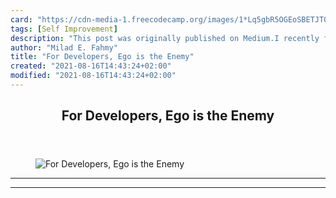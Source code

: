 ```yaml
---
card: "https://cdn-media-1.freecodecamp.org/images/1*Lq5gbR5OGEoSBETJT0FK1w.jpeg"
tags: [Self Improvement]
description: "This post was originally published on Medium.I recently finis"
author: "Milad E. Fahmy"
title: "For Developers, Ego is the Enemy"
created: "2021-08-16T14:43:24+02:00"
modified: "2021-08-16T14:43:24+02:00"
---
```

<div class="site-wrapper">
<main id="site-main" class="site-main outer">
<div class="inner">
<article class="post-full post tag-self-improvement tag-life tag-life-lessons tag-startup tag-inspiration ">
<header class="post-full-header">
<h1 class="post-full-title">For Developers, Ego is the Enemy</h1>
</header>
<figure class="post-full-image">
<picture>
<source media="(max-width: 700px)" sizes="1px" srcset="data:image/gif;base64,R0lGODlhAQABAIAAAAAAAP///yH5BAEAAAAALAAAAAABAAEAAAIBRAA7 1w">
<source media="(min-width: 701px)" sizes="(max-width: 800px) 400px,
(max-width: 1170px) 700px,
1400px" srcset="https://cdn-media-1.freecodecamp.org/images/1*Lq5gbR5OGEoSBETJT0FK1w.jpeg 300w,
https://cdn-media-1.freecodecamp.org/images/1*Lq5gbR5OGEoSBETJT0FK1w.jpeg 600w,
https://cdn-media-1.freecodecamp.org/images/1*Lq5gbR5OGEoSBETJT0FK1w.jpeg 1000w,
https://cdn-media-1.freecodecamp.org/images/1*Lq5gbR5OGEoSBETJT0FK1w.jpeg 2000w">
<img onerror="this.style.display='none'" src="https://cdn-media-1.freecodecamp.org/images/1*Lq5gbR5OGEoSBETJT0FK1w.jpeg" alt="For Developers, Ego is the Enemy">
</picture>
</figure>
<section class="post-full-content">
<div class="post-content">
</div>
<hr>
<hr>
</section>
</article>
</div>
</main>
</div>
<!-- Google Tag Manager (noscript) -->
<!-- End Google Tag Manager (noscript) -->
